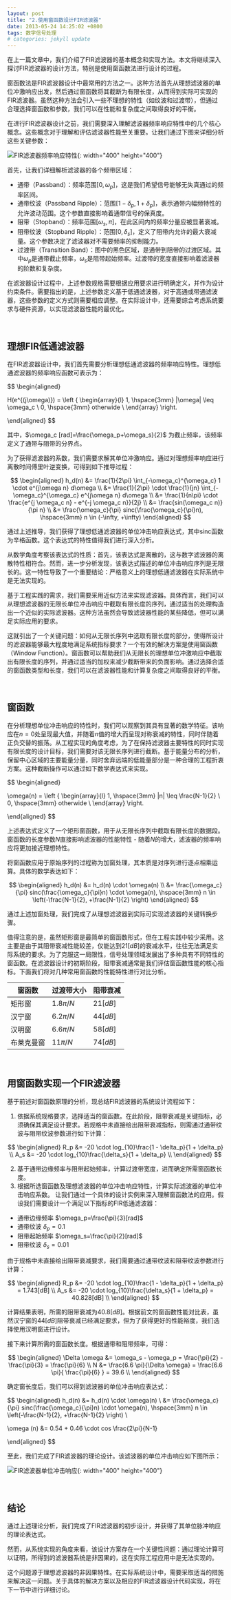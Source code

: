 ```yaml
---
layout: post
title: "2.使用窗函数设计FIR滤波器"
date: 2013-05-24 14:25:02 +0800
tags: 数字信号处理
# categories: jekyll update
---
```


在上一篇文章中，我们介绍了FIR滤波器的基本概念和实现方法。本文将继续深入探讨FIR滤波器的设计方法，特别是使用窗函数法进行设计的过程。

窗函数法是FIR滤波器设计中最常用的方法之一。这种方法首先从理想滤波器的单位冲激响应出发，然后通过窗函数将其截断为有限长度，从而得到实际可实现的FIR滤波器。虽然这种方法会引入一些不理想的特性（如纹波和过渡带），但通过合理选择窗函数和参数，我们可以在性能和复杂度之间取得良好的平衡。

在进行FIR滤波器设计之前，我们需要深入理解滤波器频率响应特性中的几个核心概念。这些概念对于理解和评估滤波器性能至关重要。让我们通过下图来详细分析这些关键参数：

![FIR滤波器频率响应特性](/assets/resource/Design-FIR-Filter-Window-Function/Design-FIR-Filter-1.jpeg){: width="400" height="400"}

首先，让我们详细解析滤波器的各个频带区域：

- 通带（Passband）：频率范围$[0, \omega_p]$，这是我们希望信号能够无失真通过的频率区间。
- 通带纹波（Passband Ripple）：范围$[1-\delta_p, 1+\delta_p]$，表示通带内幅频特性的允许波动范围。这个参数直接影响着通带信号的保真度。
- 阻带（Stopband）：频率范围$[\omega_s, \pi]$，在此区间内的频率分量应被显著衰减。
- 阻带纹波（Stopband Ripple）：范围$[0, \delta_s]$，定义了阻带内允许的最大衰减量。这个参数决定了滤波器对不需要频率的抑制能力。
- 过渡带（Transition Band）：图中的黑色区域，是通带到阻带的过渡区域。其中$\omega_p$是通带截止频率，$\omega_s$是阻带起始频率。过渡带的宽度直接影响着滤波器的阶数和复杂度。

在滤波器设计过程中，上述参数规格需要根据应用要求进行明确定义，并作为设计约束条件。需要指出的是，上述参数定义基于低通滤波器，对于高通或带通滤波器，这些参数的定义方式则需要相应调整。在实际设计中，还需要综合考虑系统要求与硬件资源，以实现滤波器性能的最优化。

&nbsp;
## 理想FIR低通滤波器
在FIR滤波器设计中，我们首先需要分析理想低通滤波器的频率响应特性。理想低通滤波器的频率响应函数可表示为：

$$
\begin{aligned}

H(e^{(j\omega)}) = \left \{
\begin{array}{l}
1, \hspace{3mm} |\omega| \leq \omega_c \\
0, \hspace{3mm} otherwide \\
\end{array}
\right.

\end{aligned}
$$

其中，$\omega_c [rad]=\frac{\omega_p+\omega_s}{2}$ 为截止频率，该频率定义了通带与阻带的分界点。

为了获得滤波器的系数，我们需要求解其单位冲激响应。通过对理想频率响应进行离散时间傅里叶逆变换，可得到如下推导过程：

$$
\begin{aligned}
h_d(n) &= \frac{1}{2\pi} \int_{-\omega_c}^{\omega_c} 1 \cdot e^{j\omega n} d\omega \\
       &= \frac{1}{2\pi} \cdot \frac{1}{jn} \int_{-\omega_c}^{\omega_c} e^{j\omega n} d\omega \\
       &= \frac{1}{n\pi} \cdot \frac{e^{j \omega_c n} - e^{-j \omega_c n}}{2j} \\ 
       &= \frac{sin(\omega_c n)}{\pi n} \\
       &= \frac{\omega_c}{\pi} sinc(\frac{\omega_c}{\pi}n), \hspace{3mm} n \in (-\infty, +\infty)
\end{aligned}
$$

通过上述推导，我们获得了理想低通滤波器的单位冲击响应表达式，其中sinc函数为辛格函数。这个表达式的特性值得我们进行深入分析。

从数学角度考察该表达式的性质：首先，该表达式是离散的，这与数字滤波器的离散特性相符合。然而，进一步分析发现，该表达式描述的单位冲击响应序列是无限长的。这一特性导致了一个重要结论：严格意义上的理想低通滤波器在实际系统中是无法实现的。

基于工程实践的需求，我们需要采用近似方法来实现滤波器。具体而言，我们可以从理想滤波器的无限长单位冲击响应中截取有限长度的序列，通过适当的处理构造出一个近似的实际滤波器。这种方法虽然会导致滤波器性能的某些降低，但可以满足实际应用的要求。

这就引出了一个关键问题：如何从无限长序列中选取有限长度的部分，使得所设计的滤波器能够最大程度地满足系统指标要求？一个有效的解决方案是使用窗函数（Window Function）。窗函数可以帮助我们从无限长的理想单位冲激响应中截取出有限长度的序列，并通过适当的加权来减少截断带来的负面影响。通过选择合适的窗函数类型和长度，我们可以在滤波器性能和计算复杂度之间取得良好的平衡。

&nbsp;
## 窗函数
在分析理想单位冲击响应的特性时，我们可以观察到其具有显著的数学特征。该响应在$n=0$处呈现最大值，并随着$n$值的增大而呈现对称衰减的特性，同时伴随着正负交替的振荡。从工程实现的角度考虑，为了在保持滤波器主要特性的同时实现有限长度的设计目标，我们需要对该无限长序列进行截断。基于能量分布的分析，保留中心区域的主要能量分量，同时舍弃远端的低能量部分是一种合理的工程折衷方案。这种截断操作可以通过如下数学表达式来实现。

$$
\begin{aligned}

\omega(n) = \left \{
\begin{array}{l}
1, \hspace{3mm} |n| \leq \frac{N-1}{2} \\
0, \hspace{3mm} otherwide \\
\end{array}
\right.

\end{aligned}
$$

上述表达式定义了一个矩形窗函数，用于从无限长序列中截取有限长度的数据段。窗函数的长度参数$N$直接影响滤波器的性能特性 - 随着$N$的增大，滤波器的频率响应将更加接近理想特性。

将窗函数应用于原始序列的过程称为加窗处理，其本质是对序列进行逐点相乘运算。具体的数学表达如下：

$$
\begin{aligned}
h_d(n) &= h_d(n) \cdot \omega(n) \\
       &= \frac{\omega_c}{\pi} sinc(\frac{\omega_c}{\pi}n) \cdot \omega(n), \hspace{3mm} n \in \left(-\frac{N-1}{2}, +\frac{N-1}{2} \right)
\end{aligned}
$$

通过上述加窗处理，我们完成了从理想滤波器到实际可实现滤波器的关键转换步骤。

值得注意的是，虽然矩形窗是最简单的窗函数形式，但在工程实践中较少采用。这主要是由于其阻带衰减性能较差，仅能达到$21[dB]$的衰减水平，往往无法满足实际系统的要求。为了克服这一局限性，信号处理领域发展出了多种具有不同特性的窗函数。在滤波器设计的初期阶段，阻带衰减通常是我们评估窗函数性能的核心指标。下面我们将对几种常用窗函数的性能特性进行对比分析。

| 窗函数     | 过渡带大小 | 阻带衰减 |
| ---------- | ---------- | -------- |
| 矩形窗     | $1.8\pi/N$ | $21[dB]$ |
| 汉宁窗     | $6.2\pi/N$ | $44[dB]$ |
| 汉明窗     | $6.6\pi/N$ | $58[dB]$ |
| 布莱克曼窗 | $11\pi/N$  | $74[dB]$ |


&nbsp;
## 用窗函数实现一个FIR滤波器
基于前述对窗函数原理的分析，现总结FIR滤波器的系统设计流程如下：

1. 依据系统规格要求，选择适当的窗函数。在此阶段，阻带衰减是关键指标，必须确保其满足设计要求。若规格中未直接给出阻带衰减指标，则需通过通带纹波与阻带纹波参数进行如下计算：

$$
\begin{aligned}
R_p &= -20 \cdot log_{10}\frac{1  - \delta_p}{1  + \delta_p} \\
A_s &= -20 \cdot log_{10}\frac{\delta_s}{1  + \delta_p} \\
\end{aligned}
$$

2. 基于通带边缘频率与阻带起始频率，计算过渡带宽度，进而确定所需窗函数长度。
3. 根据所选窗函数及理想滤波器的单位冲击响应特性，计算实际滤波器的单位冲击响应系数。
让我们通过一个具体的设计实例来深入理解窗函数法的应用。假设我们需要设计一个满足以下指标的FIR低通滤波器：
- 通带边缘频率 $\omega_p=\frac{\pi}{3}[rad]$
- 通带纹波 $\delta_p=0.1$
- 阻带起始频率 $\omega_s=\frac{\pi}{2}[rad]$
- 阻带纹波 $\delta_s=0.01$

由于规格中未直接给出阻带衰减要求，我们需要通过通带纹波和阻带纹波参数进行计算：

$$
\begin{aligned}
R_p &= -20 \cdot log_{10}\frac{1  - \delta_p}{1  + \delta_p} = 1.743[dB] \\
A_s &= -20 \cdot log_{10}\frac{\delta_s}{1  + \delta_p} = 40.828[dB] \\
\end{aligned}
$$

计算结果表明，所需的阻带衰减为$40.8[dB]$。根据前文的窗函数性能对比表，虽然汉宁窗的$44[dB]$阻带衰减已经满足要求，但为了获得更好的性能裕度，我们选择使用汉明窗进行设计。

接下来计算所需的窗函数长度。根据通带和阻带频率，可得：

$$
\begin{aligned}
\Delta \omega &= \omega_s - \omega_p = \frac{\pi}{2} - \frac{\pi}{3} = \frac{\pi}{6} \\ 
N &= \frac{6.6 \pi}{\Delta \omega} = \frac{6.6 \pi}{ \frac{\pi}{6} } = 39.6 \\
\end{aligned}
$$

确定窗长度后，我们可以得到滤波器的单位冲击响应表达式：

$$
\begin{aligned}
h_d(n) &= h_d(n) \cdot \omega(n) \\
       &= \frac{\omega_c}{\pi} sinc(\frac{\omega_c}{\pi}n) \cdot \omega(n), \hspace{3mm} n \in \left(-\frac{N-1}{2}, +\frac{N-1}{2} \right) \\

\omega (n) &= 0.54 + 0.46 \cdot cos \frac{2\pi}{N-1}

\end{aligned}
$$

至此，我们完成了FIR滤波器的理论设计。该滤波器的单位冲击响应如下图所示：

![FIR滤波器单位冲击响应](/assets/resource/Design-FIR-Filter-Window-Function/Design-FIR-Filter-2.jpeg){: width="400" height="400"}


&nbsp;
## 结论
通过上述理论分析，我们完成了FIR滤波器的初步设计，并获得了其单位脉冲响应的理论表达式。

然而，从系统实现的角度来看，该设计方案存在一个关键性问题：通过理论计算可以证明，所得到的滤波器系统是非因果的，这在实际工程应用中是无法实现的。

这个问题源于理想滤波器的非因果特性。在实际系统设计中，需要采取适当的措施来解决这一问题。关于具体的解决方案以及相应的FIR滤波器设计代码实现，将在下一节中进行详细讨论。